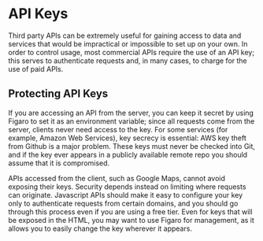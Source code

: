 # API Keys

Third party APIs can be extremely useful for gaining access to data and
services that would be impractical or impossible to set up on your own. In
order to control usage, most commercial APIs require the use of an API key;
this serves to authenticate requests and, in many cases, to charge for the
use of paid APIs.

## Protecting API Keys

If you are accessing an API from the server, you can keep it secret by using
Figaro to set it as an environment variable; since all requests come from the
server, clients never need access to the key. For some services (for example,
Amazon Web Services), key secrecy is essential: AWS key theft from Github is
a major problem. These keys must never be checked into Git, and if the key
ever appears in a publicly available remote repo you should assume that it is
compromised.

APIs accessed from the client, such as Google Maps, cannot avoid exposing their
keys. Security depends instead on limiting where requests can originate.
Javascript APIs should make it easy to configure your key only to authenticate
requests from certain domains, and you should go through this process even if
you are using a free tier. Even for keys that will be exposed in the HTML, you
may want to use Figaro for management, as it allows you to easily change the
key wherever it appears.


